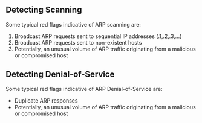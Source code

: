 ## Detecting Scanning

Some typical red flags indicative of ARP scanning are:

1. Broadcast ARP requests sent to sequential IP addresses (.1,.2,.3,...)
2. Broadcast ARP requests sent to non-existent hosts
3. Potentially, an unusual volume of ARP traffic originating from a malicious or compromised host

## Detecting Denial-of-Service

Some typical red flags indicative of ARP Denial-of-Service are:

- Duplicate ARP responses
- Potentially, an unusual volume of ARP traffic originating from a malicious or compromised host